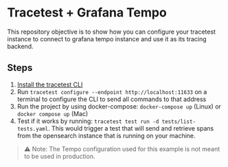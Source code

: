 # Tracetest + Grafana Tempo

This repository objective is to show how you can configure your tracetest instance to connect to grafana tempo instance and use it as its tracing backend.

## Steps

1. [Install the tracetest CLI](https://github.com/kubeshop/tracetest/blob/main/docs/installing.md#cli-installation)
2. Run `tracetest configure --endpoint http://localhost:11633` on a terminal to configure the CLI to send all commands to that address
3. Run the project by using docker-compose: `docker-compose up` (Linux) or `docker compose up` (Mac)
4. Test if it works by running: `tracetest test run -d tests/list-tests.yaml`. This would trigger a test that will send and retrieve spans from the opensearch instance that is running on your machine.

> :warning: Note: The Tempo configuration used for this example is not meant to be used in production.
